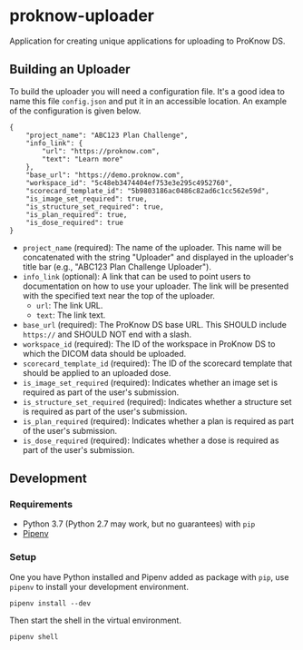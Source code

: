 # proknow-uploader

Application for creating unique applications for uploading to ProKnow DS.

## Building an Uploader

To build the uploader you will need a configuration file. It's a good idea to name this file `config.json` and put it in an accessible location. An example of the configuration is given below.

```
{
    "project_name": "ABC123 Plan Challenge",
    "info_link": {
    	"url": "https://proknow.com",
    	"text": "Learn more"
    },
    "base_url": "https://demo.proknow.com",
    "workspace_id": "5c48eb3474404ef753e3e295c4952760",
    "scorecard_template_id": "5b9803186ac0486c82ad6c1cc562e59d",
    "is_image_set_required": true,
    "is_structure_set_required": true,
    "is_plan_required": true,
    "is_dose_required": true
}
```

- `project_name` (required): The name of the uploader. This name will be concatenated with the string "Uploader" and displayed in the uploader's title bar (e.g., "ABC123 Plan Challenge Uploader").
- `info_link` (optional): A link that can be used to point users to documentation on how to use your uploader. The link will be presented with the specified text near the top of the uploader.
	- `url`: The link URL.
	- `text`: The link text.
- `base_url` (required): The ProKnow DS base URL. This SHOULD include `https://` and SHOULD NOT end with a slash.
- `workspace_id` (required): The ID of the workspace in ProKnow DS to which the DICOM data should be uploaded.
- `scorecard_template_id` (required): The ID of the scorecard template that should be applied to an uploaded dose.
- `is_image_set_required` (required): Indicates whether an image set is required as part of the user's submission.
- `is_structure_set_required` (required): Indicates whether a structure set is required as part of the user's submission.
- `is_plan_required` (required): Indicates whether a plan is required as part of the user's submission.
- `is_dose_required` (required): Indicates whether a dose is required as part of the user's submission.

## Development

### Requirements

- Python 3.7 (Python 2.7 may work, but no guarantees) with `pip`
- [Pipenv](https://pipenv.readthedocs.io/en/latest/)

### Setup

One you have Python installed and Pipenv added as package with `pip`, use `pipenv` to install your development environment.

```
pipenv install --dev
```

Then start the shell in the virtual environment.

```
pipenv shell
```
